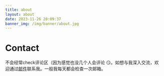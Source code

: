 ```yaml
---
title: about
layout: about
date: 2023-11-26 20:09:37
banner_img: /img/banner/about.jpg
---
```



# Contact

不会经常check评论区（因为感觉也没几个人会评论 :smirk:。如想与我深入交流，欢迎通过[邮件](mailto:skr-1008@outlook.com)联系我。一般我每天都会检查一次邮箱。

<div>

<!-- <div > 
<iframe  style="position: relative; width: 100%; height: 520px; " src="//player.bilibili.com/player.html?isOutside=true&aid=1406411081&bvid=BV1Wr421K7rd&cid=1619098653&p=1" scrolling="no" border="0" frameborder="no" framespacing="0" allowfullscreen="true"></iframe> </div>

</div> -->
